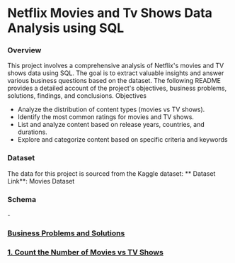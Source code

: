 # Netflix Movies and Tv Shows Data Analysis using SQL
### Overview
This project involves a comprehensive analysis of Netflix's movies and TV shows data using SQL. The goal is to extract valuable insights and answer various business questions based on the dataset. The following README provides a detailed account of the project's objectives, business problems, solutions, findings, and conclusions.
Objectives
* Analyze the distribution of content types (movies vs TV shows).
* Identify the most common ratings for movies and TV shows.
* List and analyze content based on release years, countries, and durations.
* Explore and categorize content based on specific criteria and keywords
### Dataset
The data for this project is sourced from the Kaggle dataset:
** Dataset Link**: Movies Dataset

### Schema

-<a href = "https://github.com/Rachana1649/Netflix-sql-project/blob/main/Schema.sql">

### Business Problems and Solutions
### 1. Count the Number of Movies vs TV Shows

